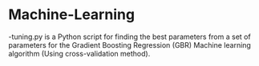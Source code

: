 # Machine-Learning
-tuning.py is a Python script for finding the best parameters from a set of parameters for the Gradient Boosting Regression (GBR) Machine learning algorithm (Using cross-validation method).

